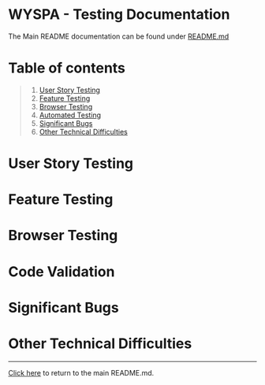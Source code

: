 # WYSPA - Testing Documentation

The Main README documentation can be found under [README.md](README.md)

# Table of contents

> 1.  [User Story Testing](#user-story-testing)
> 2.  [Feature Testing](#feature-testing)
> 3.  [Browser Testing](#browser-testing)
> 4.  [Automated Testing](#automated-testing)
> 5.  [Significant Bugs](#significant-bugs)
> 6.  [Other Technical Difficulties](#other-technical-difficulties)

# User Story Testing

# Feature Testing

# Browser Testing

# Code Validation

# Significant Bugs

# Other Technical Difficulties

---

[Click here](README.md) to return to the main README.md.

